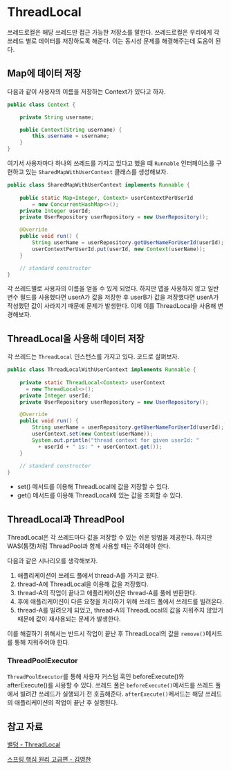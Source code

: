 # ThreadLocal

쓰레드로컬은 해당 쓰레드만 접근 가능한 저장소를 말한다. 쓰레드로컬은 우리에게 각 쓰레드 별로 데이터를 저장하도록 해준다. 이는 동시성 문제를 해결해주는데 도움이 된다.

## Map에 데이터 저장
다음과 같이 사용자의 이름을 저장하는 Context가 있다고 하자.
```java
public class Context {

    private String username;

    public Context(String username) {
        this.username = username;
    }
}
```

여기서 사용자마다 하나의 쓰레드를 가지고 있다고 했을 떄 `Runnable` 인터페이스를 구현하고 있는 `SharedMapWithUserContext` 클래스를 생성해보자.
```java
public class SharedMapWithUserContext implements Runnable {
 
    public static Map<Integer, Context> userContextPerUserId
        = new ConcurrentHashMap<>();
    private Integer userId;
    private UserRepository userRepository = new UserRepository();

    @Override
    public void run() {
        String userName = userRepository.getUserNameForUserId(userId);
        userContextPerUserId.put(userId, new Context(userName));
    }

    // standard constructor
}
```
각 쓰레드별로 사용자의 이름을 얻을 수 있게 되었다. 하지만 맵을 사용하지 않고 일반 변수 필드를 사용했다면 userA가 값을 저장한 후 userB가 값을 저장했다면 userA가 작성했던 값이 사라지기 때문에 문제가 발생한다. 이제 이를 ThreadLocal을 사용해 변경해보자.

## ThreadLocal을 사용해 데이터 저장
각 쓰레드는 `ThreadLocal` 인스턴스를 가지고 있다. 코드로 살펴보자.
```java
public class ThreadLocalWithUserContext implements Runnable {
 
    private static ThreadLocal<Context> userContext 
      = new ThreadLocal<>();
    private Integer userId;
    private UserRepository userRepository = new UserRepository();

    @Override
    public void run() {
        String userName = userRepository.getUserNameForUserId(userId);
        userContext.set(new Context(userName));
        System.out.println("thread context for given userId: " 
          + userId + " is: " + userContext.get());
    }
    
    // standard constructor
}
```
- set() 메서드를 이용해 ThreadLocal에 값을 저장할 수 있다.
- get() 메서드를 이용해 ThreadLocal에 있는 값을 조회할 수 있다.

## ThreadLocal과 ThreadPool
ThreadLocal은 각 쓰레드마다 값을 저장할 수 있는 쉬운 방법을 제공한다. 하지만 WAS(톰캣)처럼 ThreadPool과 함께 사용할 때는 주의해야 한다.

다음과 같은 시나리오를 생각해보자.
1. 애플리케이션이 쓰레드 풀에서 thread-A를 가지고 왔다.
2. thread-A에 ThreadLocal을 이용해 값을 저장했다.
3. thread-A의 작업이 끝나고 애플리케이션은 thread-A를 풀에 반환한다.
4. 후에 애플리케이션이 다른 요청을 처리하기 위해 쓰레드 풀에서 쓰레드를 빌려온다.
5. thread-A를 빌려오게 되었고, thread-A의 ThreadLocal의 값을 지워주지 않았기 때문에 값이 재사용되는 문제가 발생한다.

이를 해결하기 위해서는 반드시 작업이 끝난 후 ThreadLocal의 값을 `remove()`메서드를 통해 지워주어야 한다.

### ThreadPoolExecutor
`ThreadPoolExecutor`를 통해 사용자 커스텀 훅인 beforeExecute()와 afterExecute()를 사용할 수 있다.
쓰레드 풀은 `beforeExecute()`메서드를 쓰레드 풀에서 빌려간 쓰레드가 실행되기 전 호출해준다. `afterExecute()`메서드는 해당 쓰레드의 애플리케이션의 작업이 끝난 후 실행된다.


## 참고 자료

[밸덩 - ThreadLocal](https://www.baeldung.com/java-threadlocal)

[스프링 핵심 원리 고급편 - 김영한](https://www.inflearn.com/course/%EC%8A%A4%ED%94%84%EB%A7%81-%ED%95%B5%EC%8B%AC-%EC%9B%90%EB%A6%AC-%EA%B3%A0%EA%B8%89%ED%8E%B8/dashboard)